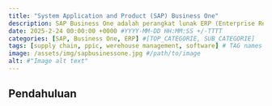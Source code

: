 ```yaml
---
title: "System Application and Product (SAP) Business One"
description: SAP Business One adalah perangkat lunak ERP (Enterprise Resource Planning) yang digunakan untuk mengelola bisnis, terutama UMKM dan bisnis menengah ke atas. SAP Business One dikembangkan oleh SAP SE, pengembang aplikasi ERP terkemuka di dunia (On Progress).
date: 2025-2-24 00:00:00 +0000 #YYYY-MM-DD HH:MM:SS +/-TTTT
categories: [SAP, Business One, ERP] #[TOP_CATEGORIE, SUB_CATEGORIE]
tags: [supply chain, ppic, werehouse management, software] # TAG names should always be lowercase
image: /assets/img/sapbusinessone.jpg #/path/to/image
alt: #"Image alt text"
---
```


## Pendahuluan
<!-- https://www.youtube.com/watch?v=pKd12Aym1M0 -->